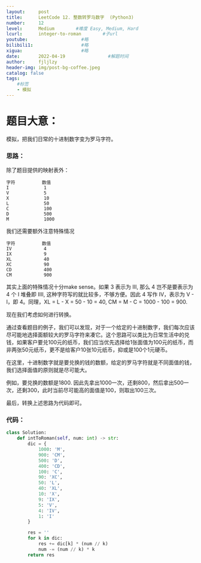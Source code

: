 ```yaml
---
layout:     post
title:      LeetCode 12. 整数转罗马数字  (Python3)  
number:     12               
level:      Medium        #难度 Easy, Medium, Hard
lcurl:      integer-to-roman        #子url
youtube:                    #略
bilibili1:                  #略
xigua:                      #略
date:       2022-04-19                #解题时间
author:     fjljlzy
header-img: img/post-bg-coffee.jpeg
catalog: false
tags: 
    #标签 
    - 模拟
---
```

# 题目大意：
$$$$

模拟，把我们日常的十进制数字变为罗马字符。

### 思路：

除了题目提供的映射表外：
```
字符          数值
I             1
V             5
X             10
L             50
C             100
D             500
M             1000
```
我们还需要额外注意特殊情况
```
字符          数值
IV            4
IX            9
XL            40
XC            90
CD            400
CM            900
```

其实上面的特殊情况十分make sense。如果 3 表示为 III, 那么 4 岂不是要表示为 4 个 I 堆叠即 IIII, 这种字符写的就比较多，不够方便。因此 4 写作 IV，表示为 V - I，即 4。同理，XL = L - X = 50 - 10 = 40, CM = M - C = 1000 - 100 = 900.

现在我们考虑如何进行转换。

通过查看题目的例子，我们可以发现，对于一个给定的十进制数字，我们每次应该尽可能地选择面额较大的罗马字符来凑它。这个思路可以类比为日常生活中的兑钱，如果客户要兑100元的纸币，我们应当优先选择给1张面值为100元的纸币，而非两张50元纸币，更不是给客户10张10元纸币，抑或是100个1元硬币。

在这里，十进制数字就是要兑换的钱的数额，给定的罗马字符就是不同面值的钱，我们选择面值的原则就是尽可能大。

例如，要兑换的数额是1800. 因此先拿出1000一次，还剩800，然后拿出500一次，还剩300，此时当前尽可能高的面值是100，则取出100三次。

最后，转换上述思路为代码即可。

### 代码：
```python
class Solution:
    def intToRoman(self, num: int) -> str:
        dic = {
            1000: 'M',
            900: 'CM',
            500: 'D',
            400: 'CD',
            100: 'C',
            90: 'XC',
            50: 'L',
            40: 'XL',
            10: 'X',
            9: 'IX',
            5: 'V',
            4: 'IV',
            1: 'I'
        }

        res = ''
        for k in dic:
            res += dic[k] * (num // k)
            num -= (num // k) * k
        return res  
```
